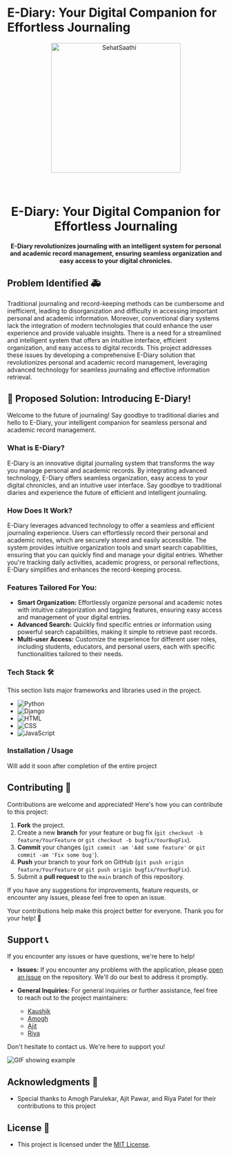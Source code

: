 # E-Diary: Your Digital Companion for Effortless Journaling 
<p align="center">
  <img src="" alt="SehatSaathi" width="300" height="300">
</p>

<h1 align="center">
  <br>
  E-Diary: Your Digital Companion for Effortless Journaling 
  <br>
</h1>

<h4 align="center">E-Diary revolutionizes journaling with an intelligent system for personal and academic record management, ensuring seamless organization and easy access to your digital chronicles.</h4>

## Problem Identified 🚑

Traditional journaling and record-keeping methods can be cumbersome and inefficient, leading to disorganization and difficulty in accessing important personal and academic information. Moreover, conventional diary systems lack the integration of modern technologies that could enhance the user experience and provide valuable insights. There is a need for a streamlined and intelligent system that offers an intuitive interface, efficient organization, and easy access to digital records. This project addresses these issues by developing a comprehensive E-Diary solution that revolutionizes personal and academic record management, leveraging advanced technology for seamless journaling and effective information retrieval.

## 🚀 Proposed Solution: Introducing E-Diary!

Welcome to the future of journaling! Say goodbye to traditional diaries and hello to E-Diary, your intelligent companion for seamless personal and academic record management.

### What is E-Diary?

E-Diary is an innovative digital journaling system that transforms the way you manage personal and academic records. By integrating advanced technology, E-Diary offers seamless organization, easy access to your digital chronicles, and an intuitive user interface. Say goodbye to traditional diaries and experience the future of efficient and intelligent journaling.

### How Does It Work?

E-Diary leverages advanced technology to offer a seamless and efficient journaling experience. Users can effortlessly record their personal and academic notes, which are securely stored and easily accessible. The system provides intuitive organization tools and smart search capabilities, ensuring that you can quickly find and manage your digital entries. Whether you're tracking daily activities, academic progress, or personal reflections, E-Diary simplifies and enhances the record-keeping process.

### Features Tailored For You:

- **Smart Organization:** Effortlessly organize personal and academic notes with intuitive categorization and tagging features, ensuring easy access and management of your digital entries.
- **Advanced Search:** Quickly find specific entries or information using powerful search capabilities, making it simple to retrieve past records.
- **Multi-user Access:** Customize the experience for different user roles, including students, educators, and personal users, each with specific functionalities tailored to their needs.

### Tech Stack 🛠️

This section lists major frameworks and libraries used in the project.

* ![Python](https://img.shields.io/badge/Python-3776AB?style=for-the-badge&logo=python&logoColor=white)
* ![Django](https://img.shields.io/badge/Django-092E20?style=for-the-badge&logo=django&logoColor=white)
* ![HTML](https://img.shields.io/badge/HTML-E34F26?style=for-the-badge&logo=html5&logoColor=white)
* ![CSS](https://img.shields.io/badge/CSS-1572B6?style=for-the-badge&logo=css3&logoColor=white)
* ![JavaScript](https://img.shields.io/badge/JavaScript-F7DF1E?style=for-the-badge&logo=javascript&logoColor=black)


### Installation / Usage

Will add it soon after completion of the entire project
<!-- CONTRIBUTING -->
## Contributing 🤝

Contributions are welcome and appreciated! Here's how you can contribute to this project:

1. **Fork** the project.
2. Create a new **branch** for your feature or bug fix (`git checkout -b feature/YourFeature` or `git checkout -b bugfix/YourBugFix`).
3. **Commit** your changes (`git commit -am 'Add some feature'` or `git commit -am 'Fix some bug'`).
4. **Push** your branch to your fork on GitHub (`git push origin feature/YourFeature` or `git push origin bugfix/YourBugFix`).
5. Submit a **pull request** to the `main` branch of this repository.

If you have any suggestions for improvements, feature requests, or encounter any issues, please feel free to open an issue.

Your contributions help make this project better for everyone. Thank you for your help! 🙌

## Support 📞

If you encounter any issues or have questions, we're here to help!

- **Issues:** If you encounter any problems with the application, please [open an issue](https://github.com/kaushikp020603/SehatSathi/issues) on the repository. We'll do our best to address it promptly.

- **General Inquiries:** For general inquiries or further assistance, feel free to reach out to the project maintainers:
  - [Kaushik](mailto:kaushik020603@gmail.com)
  - [Amogh](mailto:amoghmparulekar@gmail.com)
  - [Ajit](mailto:ajit051073@gmail.com)
  - [Riya](mailto:riyap140503@gmail.com)

Don't hesitate to contact us. We're here to support you!

![GIF showing example](GIF3.gif)

## Acknowledgments 🙏

- Special thanks to Amogh Parulekar, Ajit Pawar, and Riya Patel for their contributions to this project

## License 📝

- This project is licensed under the [MIT License](LICENSE).
